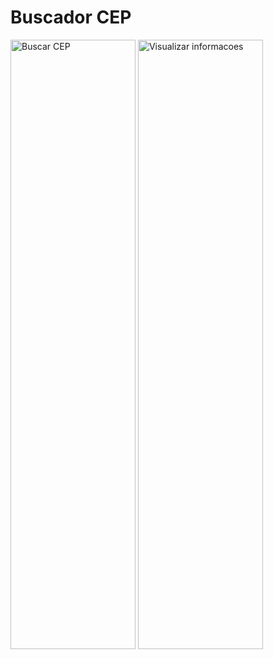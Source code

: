 <h1>Buscador CEP</h1>
<p align="left">
    <img width=200px height=50% src="https://i.imgur.com/s0YXfJT.png" alt="Buscar CEP" />
    <img width=200px height=50% src="https://i.imgur.com/w3nVaTz.png" alt="Visualizar informacoes" />
</p>